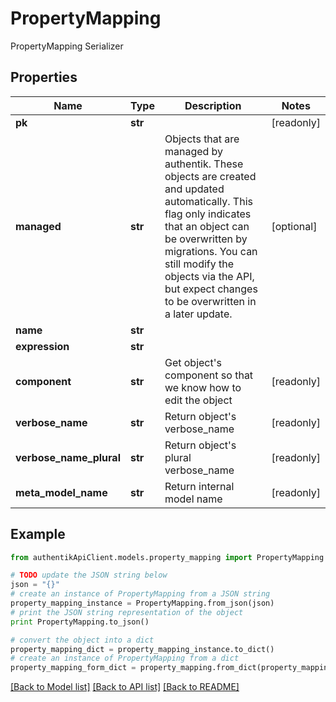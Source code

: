 # PropertyMapping

PropertyMapping Serializer

## Properties
Name | Type | Description | Notes
------------ | ------------- | ------------- | -------------
**pk** | **str** |  | [readonly] 
**managed** | **str** | Objects that are managed by authentik. These objects are created and updated automatically. This flag only indicates that an object can be overwritten by migrations. You can still modify the objects via the API, but expect changes to be overwritten in a later update. | [optional] 
**name** | **str** |  | 
**expression** | **str** |  | 
**component** | **str** | Get object&#39;s component so that we know how to edit the object | [readonly] 
**verbose_name** | **str** | Return object&#39;s verbose_name | [readonly] 
**verbose_name_plural** | **str** | Return object&#39;s plural verbose_name | [readonly] 
**meta_model_name** | **str** | Return internal model name | [readonly] 

## Example

```python
from authentikApiClient.models.property_mapping import PropertyMapping

# TODO update the JSON string below
json = "{}"
# create an instance of PropertyMapping from a JSON string
property_mapping_instance = PropertyMapping.from_json(json)
# print the JSON string representation of the object
print PropertyMapping.to_json()

# convert the object into a dict
property_mapping_dict = property_mapping_instance.to_dict()
# create an instance of PropertyMapping from a dict
property_mapping_form_dict = property_mapping.from_dict(property_mapping_dict)
```
[[Back to Model list]](../README.md#documentation-for-models) [[Back to API list]](../README.md#documentation-for-api-endpoints) [[Back to README]](../README.md)


